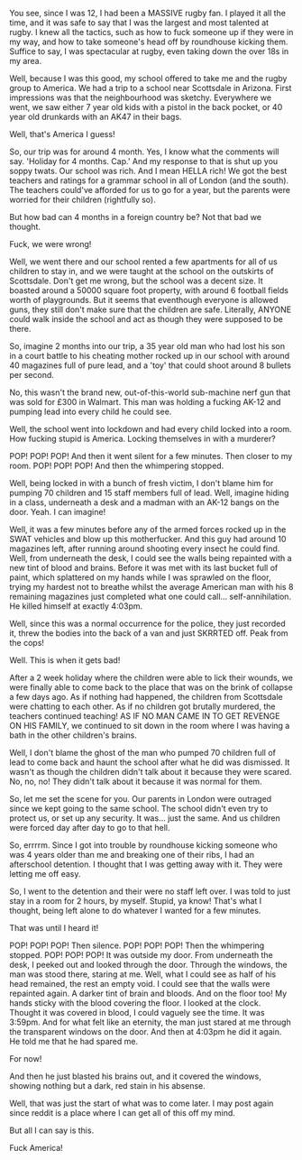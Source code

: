 You see, since I was 12, I had been a MASSIVE rugby fan. I played it all the time, and it was safe to say that I was the largest and most talented at rugby. I knew all the tactics, such as how to fuck someone up if they were in my way, and how to take someone's head off by roundhouse kicking them. Suffice to say, I was spectacular at rugby, even taking down the over 18s in my area.

Well, because I was this good, my school offered to take me and the rugby group to America. We had a trip to a school near Scottsdale in Arizona. First impressions was that the neighbourhood was sketchy. Everywhere we went, we saw either 7 year old kids with a pistol in the back pocket, or 40 year old drunkards with an AK47 in their bags.

Well, that's America I guess!

So, our trip was for around 4 month. Yes, I know what the comments will say. 'Holiday for 4 months. Cap.' And my response to that is shut up you soppy twats. Our school was rich. And I mean HELLA rich!  We got the best teachers and ratings for a grammar school in all of London (and the south). The teachers could've afforded for us to go for a year, but the parents were worried for their children (rightfully so).

But how bad can 4 months in a foreign country be? Not that bad we thought.

Fuck, we were wrong!

Well, we went there and our school rented a few apartments for all of us children to stay in, and we were taught at the school on the outskirts of Scottsdale. Don't get me wrong, but the school was a decent size. It boasted around a 50000 square foot property, with around 6 football fields worth of playgrounds. But it seems that eventhough everyone is allowed guns, they still don't make sure that the children are safe. Literally, ANYONE could walk inside the school and act as though they were supposed to be there.

So, imagine 2 months into our trip, a 35 year old man who had lost his son in a court battle to his cheating mother rocked up in our school with around 40 magazines full of pure lead, and a 'toy' that could shoot around 8 bullets per second.

No, this wasn't the brand new, out-of-this-world sub-machine nerf gun that was sold for £300 in Walmart. This man was holding a fucking AK-12 and pumping lead into every child he could see.

Well, the school went into lockdown and had every child locked into a room. How fucking stupid is America. Locking themselves in with a murderer?

POP! POP! POP! And then it went silent for a few minutes. Then closer to my room. POP! POP! POP! And then the whimpering stopped.

Well, being locked in with a bunch of fresh victim, I don't blame him for pumping 70 children and 15 staff members full of lead. Well, imagine hiding in a class, underneath a desk and a madman with an AK-12 bangs on the door. Yeah. I can imagine!

Well, it was a few minutes before any of the armed forces rocked up in the SWAT vehicles and blow up this motherfucker. And this guy had around 10 magazines left, after running around shooting every insect he could find. Well, from underneath the desk, I could see the walls being repainted with a new tint of blood and brains. Before it was met with its last bucket full of paint, which splattered on my hands while I was sprawled on the floor, trying my hardest not to breathe whilst the average American  man with his 8 remaining magazines just completed what one could call... self-annihilation. He killed himself at exactly 4:03pm.

Well, since this was a normal occurrence for the police, they just recorded it, threw the bodies into the back of a van and just SKRRTED off. Peak from the cops!

Well. This is when it gets bad!

After a 2 week holiday where the children were able to lick their wounds, we were finally able to come back to the place that was on the brink of collapse a few days ago. As if nothing had happened, the children from Scottsdale were chatting to each other. As if no children got brutally murdered, the teachers continued teaching! AS IF NO MAN CAME IN TO GET REVENGE ON HIS FAMILY, we continued to sit down in the room where I was having a bath in the other children's brains.

Well, I don't blame the ghost of the man who pumped 70 children full of lead to come back and haunt the school after what he did was dismissed. It wasn't as though the children didn't talk about it because they were scared. No, no, no! They didn't talk about it because it was normal for them.

So, let me set the scene for you. Our parents in London were outraged since we kept going to the same school. The school didn't even try to protect us, or set up any security. It was... just the same. And us children were forced day after day to go to that hell.

So, errrrm. Since I got into trouble by roundhouse kicking someone who was 4 years older than me and breaking one of their ribs, I had an afterschool detention. I thought that I was getting away with it. They were letting me off easy.

So, I went to the detention and their were no staff left over. I was told to just stay in a room for 2 hours, by myself. Stupid, ya know! That's what I thought, being left alone to do whatever I wanted for a few minutes.

That was until I heard it!

POP! POP! POP! Then silence. POP! POP! POP! Then the whimpering stopped. POP! POP! POP! It was outside my door. From underneath the desk, I peeked out and looked through the door. Through the windows, the man was stood there, staring at me. Well, what I could see as half of his head remained, the rest an empty void. I could see that the walls were repainted again. A darker tint of brain and bloods. And on the floor too! My hands sticky with the blood covering the floor. I looked at the clock. Thought it was covered in blood, I could vaguely see the time. It was 3:59pm. And for what felt like an eternity, the man just stared at me through the transparent windows on the door. And then at 4:03pm he did it again. He told me that he had spared me.

For now!

And then he just blasted his brains out, and it covered the windows, showing nothing but a dark, red stain in his absense.

Well, that was just the start of what was to come later. I may post again since reddit is a place where I can get all of this off my mind.

But all I can say is this.

Fuck America!